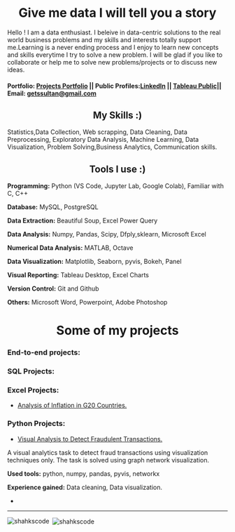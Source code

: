 <h1 align="center"> Give me data I will tell you a story</h1>

Hello ! I am a data enthusiast. I beleive in data-centric solutions to the real world business problems and my skills and interests totally support me.Learning is a never ending process and I enjoy to learn new concepts and skills everytime I try to solve a new problem. I will be glad if you like to collaborate or help me to solve new problems/projects or to discuss new ideas.
#### Portfolio: [Projects Portfolio](getssultan@gmail.com) || Public Profiles:[LinkedIn](https://www.linkedin.com/in/shahrukh-sultan-150a381b6/) || [Tableau Public](https://public.tableau.com/app/profile/shahrukh.sultan)|| Email: getssultan@gmail.com

<h2 align = 'center'> My Skills :) </h2>
Statistics,Data Collection, Web scrapping, Data Cleaning, Data Preprocessing, Exploratory Data Analysis, Machine Learning, Data Visualization, 
Problem Solving,Business Analytics,  Communication skills.


 <h2  align = "center"> Tools I use :) </h2>
 
**Programming:** Python (VS Code, Jupyter Lab, Google Colab), Familiar with C, C++

 **Database:** MySQL, PostgreSQL
 
**Data Extraction:** Beautiful Soup, Excel Power Query

**Data Analysis:** Numpy, Pandas, Scipy, Dfply,sklearn, Microsoft Excel

**Numerical Data Analysis:**  MATLAB, Octave

**Data Visualization:** Matplotlib, Seaborn, pyvis, Bokeh, Panel

**Visual Reporting:** Tableau Desktop, Excel Charts

**Version Control:** Git and Github

**Others:** Microsoft Word, Powerpoint, Adobe Photoshop


 <h1  align = "center"> Some of my projects</h1>
 
<h3 align="left"> End-to-end projects: </h3>
     
<h3 align="left"> SQL Projects: </h3> 

### Excel Projects:     
- [Analysis of Inflation in G20 Countries.](https://github.com/shakhscode/Inflation_Report_1998-2022)

### Python Projects:
- [Visual Analysis to Detect Fraudulent Transactions.](https://github.com/shakhscode/VisualAnalyticsUsingGraphNetworks)

A visual analytics task to detect fraud transactions using visualization techniques only. The task is solved using graph network visualization.

**Used tools:** python, numpy, pandas, pyvis, networkx

**Experience gained:** Data cleaning, Data visualization.

- 
 

*** 
     

<p><img align="left" src="https://github-readme-stats.vercel.app/api/top-langs?username=shakhscode&show_icons=true&locale=en&layout=compact" alt="shahkscode" /></p>

<p>&nbsp;<img align="center" src="https://github-readme-stats.vercel.app/api?username=shakhscode&show_icons=true&locale=en" alt="shahkscode" /></p>



